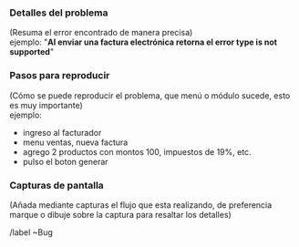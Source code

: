 ### Detalles del problema

(Resuma el error encontrado de manera precisa)<br>
ejemplo: "**Al enviar una factura electrónica retorna el error type is not supported**"

### Pasos para reproducir

(Cómo se puede reproducir el problema, que menú o módulo sucede, esto es muy importante)<br>
ejemplo:
* ingreso al facturador
* menu ventas, nueva factura
* agrego 2 productos con montos 100, impuestos de 19%, etc.
* pulso el boton generar

### Capturas de pantalla

(Añada mediante capturas el flujo que esta realizando, de preferencia marque o dibuje sobre la captura para resaltar los detalles)


<!-- no editar  -->
/label ~Bug